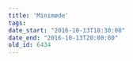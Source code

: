 ```yaml
---
title: 'Minimøde'
tags:
date_start: "2016-10-13T18:30:00"
date_end: "2016-10-13T20:00:00"
old_id: 6434
---
```

